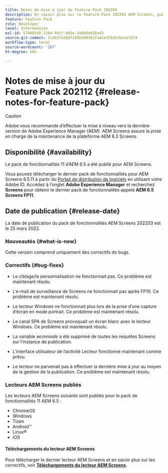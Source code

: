 ```yaml
---
title: Notes de mise à jour du Feature Pack 202203
description: En savoir plus sur le Feature Pack 202203 AEM Screens, publié le 25 mars 2022.
feature: Feature Pack
role: Developer
level: Intermediate
exl-id: 570003d8-216d-4dcf-b03e-3a0dde818a43
source-git-commit: 3c4b37b3b9f268b500562fa4ce3782b7be1e7d74
workflow-type: tm+mt
source-wordcount: '267'
ht-degree: 68%

---
```


# Notes de mise à jour du Feature Pack 202112 {#release-notes-for-feature-pack}

>[!CAUTION]
>Adobe vous recommande d’effectuer la mise à niveau vers la dernière version de Adobe Experience Manager (AEM). AEM Screens assure la prise en charge de la maintenance de la plateforme AEM 6.3 Screens.

## Disponibilité {#availability}

Le pack de fonctionnalités 11 d’AEM 6.5 a été publié pour AEM Screens.

Vous pouvez télécharger le dernier pack de fonctionnalités pour AEM Screens 6.5.11 à partir du [Portail de distribution de logiciels](https://experience.adobe.com/#/downloads/content/software-distribution/en/aem.html) en utilisant votre Adobe ID. Accédez à l’onglet **Adobe Experience Manager** et recherchez **Screens** pour obtenir le dernier pack de fonctionnalités appelé **AEM 6.5 Screens FP11**.

## Date de publication {#release-date}

La date de publication du pack de fonctionnalités AEM Screens 202203 est le 25 mars 2022.

### Nouveautés {#what-is-new}

Cette version comprend uniquement des correctifs de bugs.

### Correctifs {#bug-fixes}

* Le ciblage/la personnalisation ne fonctionnait pas. Ce problème est maintenant résolu.

* L’e-mail de surveillance de Screens ne fonctionnait pas après FP10. Ce problème est maintenant résolu.

* Le lecteur Windows ne fonctionnait plus lors de la prise d’une capture d’écran en mode portrait. Ce problème est maintenant résolu.

* Le canal SPA de Screens provoquait un écran blanc avec le lecteur Windows. Ce problème est maintenant résolu.

* La variable *wcmmode* a été supprimé de toutes les requêtes Screens sur l’instance de publication.

* L’interface utilisateur de l’activité Lecteur fonctionne maintenant comme prévu.

* Le lecteur ne parvenait pas à effectuer la dernière mise à jour au moyen de la gestion de la publication. Ce problème est maintenant résolu.

### Lecteurs AEM Screens publiés

Les lecteurs AEM Screens suivants sont publiés pour le pack de fonctionnalités 11 AEM 6.5 :

* ChromeOS
* Windows
* Tizen
* Android™
* Linux®
* iOS

#### Téléchargements du lecteur AEM Screens

Pour télécharger le dernier lecteur AEM Screens et en savoir plus sur les correctifs, voir **[Téléchargements du lecteur AEM Screens](https://download.macromedia.com/screens/index.html)**.
